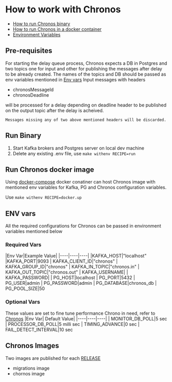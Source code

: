 # How to work with Chronos
- [How to run Chronos binary](#run-binary)
- [How to run Chronos in a docker container](#run-chronos-docker-image)
- [Environment Variables](#env-vars)

## Pre-requisites
For starting the delay queue process, Chronos expects a DB in Postgres and two topics one for input and other for publishing the messages after delay to be already created. The names of the topics and DB should be passed as env variables mentioned in [Env vars](#env-vars)
Input messages with headers
- chronosMessageId
- chronosDeadline

 will be processed for a delay depending on deadline header to be published on the output topic after the delay is acheived.

`Messages missing any of two above mentioned headers will be discarded.`
## Run Binary
1. Start Kafka brokers and Postgres server on local dev machine
2. Delete any existing .env file, use `make withenv RECIPE=run` 

## Run Chronos docker image 
Using [docker-compose](./docker-compose.yml) docker conatiner can host Chronos image with mentioned env variables for Kafka, PG and Chronos configuration variables.

Use `make withenv RECIPE=docker.up`

## ENV vars
All the required configurations for Chronos can be passed in environment variables mentioned below 

### Required Vars
|Env Var|Example Value| 
|----|----|----|
|KAFKA_HOST|"localhost"
|KAFKA_PORT|9093
|  KAFKA_CLIENT_ID|"chronos"
|  KAFKA_GROUP_ID|"chronos"
|  KAFKA_IN_TOPIC|"chronos.in"
|  KAFKA_OUT_TOPIC|"chronos.out"
|  KAFKA_USERNAME|
|  KAFKA_PASSWORD|
|  PG_HOST|localhost
|  PG_PORT|5432
|  PG_USER|admin
|  PG_PASSWORD|admin
|  PG_DATABASE|chronos_db
|  PG_POOL_SIZE|50

### Optional Vars
These values are set to fine tune performance Chrono in need, refer to [Chronos](./README.md)
|Env Var| Default Value|
|----|----|----|
| MONITOR_DB_POLL|5 sec
| PROCESSOR_DB_POLL|5 milli sec
| TIMING_ADVANCE|0 sec
| FAIL_DETECT_INTERVAL|10 sec




## Chronos Images 
Two images are published for each [RELEASE]( `https://github.com/kindredgroup/chronos/pkgs/container/chronos`)
- migrations image 
- chornos image 









